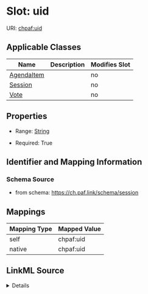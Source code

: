 

# Slot: uid



URI: [chpaf:uid](https://ch.paf.link/uid)



<!-- no inheritance hierarchy -->





## Applicable Classes

| Name | Description | Modifies Slot |
| --- | --- | --- |
| [AgendaItem](AgendaItem.md) |  |  no  |
| [Session](Session.md) |  |  no  |
| [Vote](Vote.md) |  |  no  |







## Properties

* Range: [String](String.md)

* Required: True





## Identifier and Mapping Information







### Schema Source


* from schema: https://ch.paf.link/schema/session




## Mappings

| Mapping Type | Mapped Value |
| ---  | ---  |
| self | chpaf:uid |
| native | chpaf:uid |




## LinkML Source

<details>
```yaml
name: uid
from_schema: https://ch.paf.link/schema/session
rank: 1000
identifier: true
alias: uid
domain_of:
- Session
- AgendaItem
- Vote
range: string
required: true

```
</details>